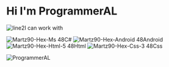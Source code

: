 # Hi I'm ProgrammerAL

![line2](https://github.com/ProgrammerAL01/ProgrammerAL01/assets/141438585/738b7b12-05da-417b-a115-b1719871f2de)I can work with

 ![Martz90-Hex-Ms 48](https://github.com/ProgrammerAL01/ProgrammerAL01/assets/141438585/4c72074e-b03f-4e09-8ca5-34b2de723f2b)C#
 ![Martz90-Hex-Android 48](https://github.com/ProgrammerAL01/ProgrammerAL01/assets/141438585/943beb02-f889-4088-8973-9a97b4aa2b74)Android
  ![Martz90-Hex-Html-5 48](https://github.com/ProgrammerAL01/ProgrammerAL01/assets/141438585/bc6a6953-0851-4e6e-a2fd-a166713e5f9b)Html
 ![Martz90-Hex-Css-3 48](https://github.com/ProgrammerAL01/ProgrammerAL01/assets/141438585/504e7d6a-53ba-419a-b4e8-6cb638ff6088)Css

![ProgrammerAL](https://github.com/ProgrammerAL01/ProgrammerAL01/assets/141438585/a9758696-0b47-45b6-8afa-8ae6094c1ae2)


